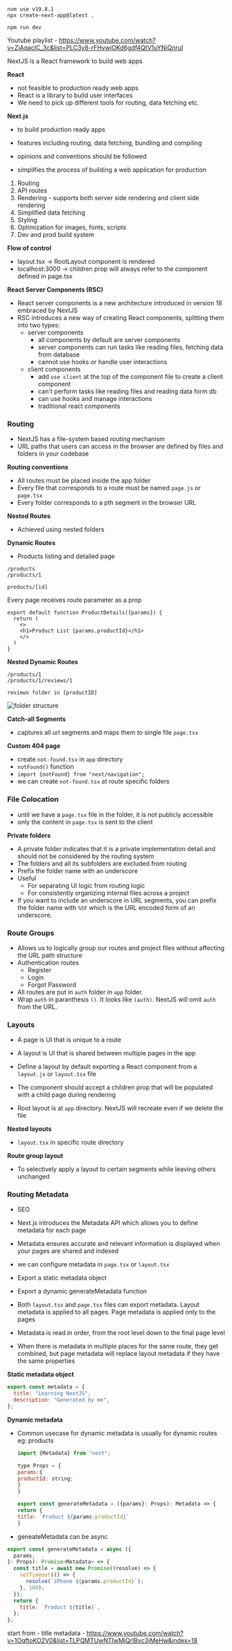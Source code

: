 ```
nvm use v19.8.1
npx create-next-app@latest .

npm run dev
```

Youtube playlist - https://www.youtube.com/watch?v=ZjAqacIC_3c&list=PLC3y8-rFHvwjOKd6gdf4QtV1uYNiQnruI

NextJS is a React framework to build web apps

**React**

- not feasible to production ready web apps
- React is a library to build user interfaces
- We need to pick up different tools for routing, data fetching etc.

**Next.js**

- to build production ready apps
- features including routing, data fetching, bundling and compiling
- opinions and conventions should be followed

- simplifies the process of building a web application for production

1. Routing
2. API routes
3. Rendering - supports both server side rendering and client side rendering
4. Simplified data fetching
5. Styling
6. Optimization for images, fonts, scripts
7. Dev and prod build system

**Flow of control**

- layout.tsx -> RootLayout component is rendered
- localhost:3000 -> children prop will always refer to the component defined in page.tsx

**React Server Components (RSC)**

- React server components is a new architecture introduced in version 18 embraced by NextJS
- RSC introduces a new way of creating React components, splitting them into two types:
  - server components
    - all components by default are server components
    - server components can run tasks like reading files, fetching data from database
    - cannot use hooks or handle user interactions
  - client components
    - add `use client` at the top of the component file to create a client component
    - can't perform tasks like reading files and reading data form db
    - can use hooks and manage interactions
    - traditional react components

### Routing

- NextJS has a file-system based routing mechanism
- URL paths that users can access in the browser are defined by files and folders in your codebase

**Routing conventions**

- All routes must be placed inside the app folder
- Every file that corresponds to a route must be named `page.js` or `page.tsx`
- Every folder corresponds to a pth segment in the browser URL

**Nested Routes**

- Achieved using nested folders

**Dynamic Routes**

- Products listing and detailed page

```
/products
/products/1

products/[id]
```

Every page receives route parameter as a prop

```
export default function ProductDetails({params}) {
  return (
    <>
    <h1>Product List {params.productId}</h1>
    </>
  )
}
```

**Nested Dynamic Routes**

```
/products/1
/products/1/reviews/1

reviews folder in [productID]
```

![folder structure](nested_dynamic_routes.png)

**Catch-all Segments**

- captures all url segments and maps them to single file `page.tsx`

**Custom 404 page**

- create `not-found.tsx` in `app` directory
- `notFound()` function
- `import {notFound} from "next/navigation";`
- we can create `not-found.tsx` at route specific folders

### File Colocation

- until we have a `page.tsx` file in the folder, it is not publicly accessible
- only the content in `page.tsx` is sent to the client

**Private folders**

- A private folder indicates that it is a private implementation detail and should not be considered by the routing system
- The folders and all its subfolders are excluded from routing
- Prefix the folder name with an underscore
- Useful
  - For separating UI logic from routing logic
  - For consistently organizing internal files across a project
- If you want to include an underscore in URL segments, you can prefix the folder name with `%5F` which is the URL encoded form of an underscore.

### Route Groups

- Allows us to logically group our routes and project files without affecting the URL path structure
- Authentication routes
  - Register
  - Login
  - Forgot Password
- All routes are put in `auth` folder in `app` folder.
- Wrap `auth` in paranthesis `()`. It looks like `(auth)`. NextJS will omit `auth` from the URL.

### Layouts

- A page is UI that is unique to a route
- A layout is UI that is shared between multiple pages in the app

- Define a layout by default exporting a React component from a `layout.js` or `layout.tsx` file
- The component should accept a children prop that will be populated with a child page during rendering
- Root layout is at `app` directory. NextJS will recreate even if we delete the file

**Nested layouts**

- `layout.tsx` in specific route directory

**Route group layout**

- To selectively apply a layout to certain segments while leaving others unchanged

### Routing Metadata

- SEO
- Next.js introduces the Metadata API which allows you to define metadata for each page
- Metadata ensures accurate and relevant information is displayed when your pages are shared and indexed
- we can configure metadata in `page.tsx` or `layout.tsx`

- Export a static metadata object
- Export a dynamic generateMetadata function

- Both `layout.tsx` and `page.tsx` files can export metadata. Layout metadata is applied to all pages.
  Page metadata is applied only to the pages
- Metadata is read in order, from the root level down to the final page level
- When there is metadata in multiple places for the same route, they get combined, but page metadata will
  replace layout metadata if they have the same properties

**Static metadata object**

```js
export const metadata = {
  title: "Learning NextJS",
  description: "Generated by me",
};
```

**Dynamic metadata**

- Common usecase for dynamic metadata is usually for dynamic routes
  eg: products

  ```js
  import {Metadata} from "next";

  type Props = {
  params:{
  productId: string;
  }
  }

  export const generateMetadata = ({params}: Props): Metadata => {
  return {
  title: `Product ${params.productId}`
  }
  ```

- geneateMetadata can be async

```js
export const generateMetadata = async ({
  params,
}: Props): Promise<Metadata> => {
  const title = await new Promise((resolve) => {
    setTimeout(() => {
      resolve(`iPhone ${params.productId}`);
    }, 100);
  });
  return {
    title: `Product ${title}`,
  };
};
```

start from - title metadata - https://www.youtube.com/watch?v=1OqftoKO2V0&list=TLPQMTUwNTIwMjQrlBvc3jMeHw&index=18

